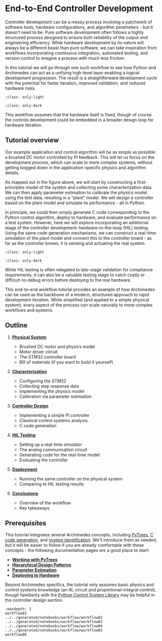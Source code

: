 # End-to-End Controller Development

Controller development can be a messy process involving a patchwork of software tools, hardware configurations, and algorithm parameters - but it doesn't need to be.
Pure software development often follows a highly structured process designed to ensure both reliability of the output _and_ engineering efficiency.
While hardware development by its nature will always be a different beast than pure software, we can take inspiration from workflows incorporating continuous integration, automated testing, and version control to imagine a process with much less friction.

In this tutorial we will go through one such workflow to see how Python and Archimedes can act as a unifying high-level layer enabling a logical development progression.
The result is a straightforward development cycle with the potential for faster iteration, improved validation, and reduced hardware risks.

```{image} _static/dev_workflow.png
:class: only-light
```

```{image} _static/dev_workflow_dark.png
:class: only-dark
```

This workflow assumes that the hardware itself is fixed, though of course the controls development could be embedded in a broader design loop for hardware iteration.

## Tutorial overview

Our example application and control algorithm will be as simple as possible: a brushed DC motor controlled by PI feedback.
This will let us focus on the development _process_, which can scale to more complex systems, without getting bogged down in the application-specific physics and algorithm details.

As mapped out in the figure above, we will start by constructing a first-principles model of the system and collecting some characterization data.
We can then apply parameter estimation to calibrate the physics model using the test data, resulting in a "plant" model.
We will design a controller based on the plant model and simulate its performance - all in Python.

In principle, we could then simply generate C code corresponding to the Python control algorithm, deploy to hardware, and evaluate performance on a test system.
However, here we will explore incorporating an additional stage of the controller development: hardware-in-the-loop (HIL) testing.
Using the same code generation mechanisms, we can construct a real-time simulation of the plant model and connect this to the controller board - as far as the controller knows, it is sensing and actuating the real system.

```{image} _static/hil_diagram.png
:class: only-light
```

```{image} _static/hil_diagram_dark.png
:class: only-dark
```

While HIL testing is often relegated to late-stage validation for compliance requirements, it can also be a valuable testing stage to catch costly or difficult-to-debug errors before deploying to the real hardware.

This end-to-end workflow tutorial provides an example of how Archimedes can be used as the backbone of a modern, structured approach to rapid development iteration.
While simplified (and applied to a simple physical system), every aspect of the process can scale naturally to more complex workflows and systems.

## Outline

1. [**Physical System**](workflow01.md)
    - Brushed DC motor and physics model
    - Motor driver circuit
    - The STM32 controller board
    - Bill of materials (if you want to build it yourself)

2. [**Characterization**](../../generated/notebooks/workflow/workflow02.md)
    - Configuring the STM32
    - Collecting step response data
    - Implementing the physics model
    - Calibration via parameter estimation

4. [**Controller Design**](../../generated/notebooks/workflow/workflow03.md)
    - Implementing a simple PI controller
    - Classical control systems analysis
    - C code generation

5. [**HIL Testing**](../../generated/notebooks/workflow/workflow04.md)
    - Setting up a real-time simulator
    - The analog communication circuit
    - Generating code for the real-time model
    - Evaluating the controller

6. [**Deployment**](../../generated/notebooks/workflow/workflow05.md)
    - Running the same controller on the physical system
    - Comparing to HIL testing results

7. [**Conclusions**](workflow06.md)
    - Overview of the workflow
    - Key takeaways


## Prerequisites

This tutorial integrates several Archimedes concepts, including [PyTrees](../../pytrees.md), [C code generation](#archimedes.codegen), and [system identification](#archimedes.sysid).
We'll introduce them as needed, but it will be easier to follow if you are already comfortable with these concepts - the following documentation pages are a good place to start:

* [**Working with PyTrees**](../../pytrees.md)
* [**Hierarchical Design Patterns**](../../generated/notebooks/modular-design.md)
* [**Parameter Estimation**](../../generated/notebooks/sysid/parameter-estimation.md)
* [**Deploying to Hardware**](../deployment/deployment00.md)

Beyond Archimedes specifics, the tutorial only assumes basic physics and control systems knowledge (an RL circuit and proportional-integral control), though familiarity with the [Python Control System Library](https://python-control.readthedocs.io/) may be helpful in the controller design section.

```{toctree}
:maxdepth: 1
workflow01
../../generated/notebooks/workflow/workflow02
../../generated/notebooks/workflow/workflow03
../../generated/notebooks/workflow/workflow04
../../generated/notebooks/workflow/workflow05
workflow06
   
```